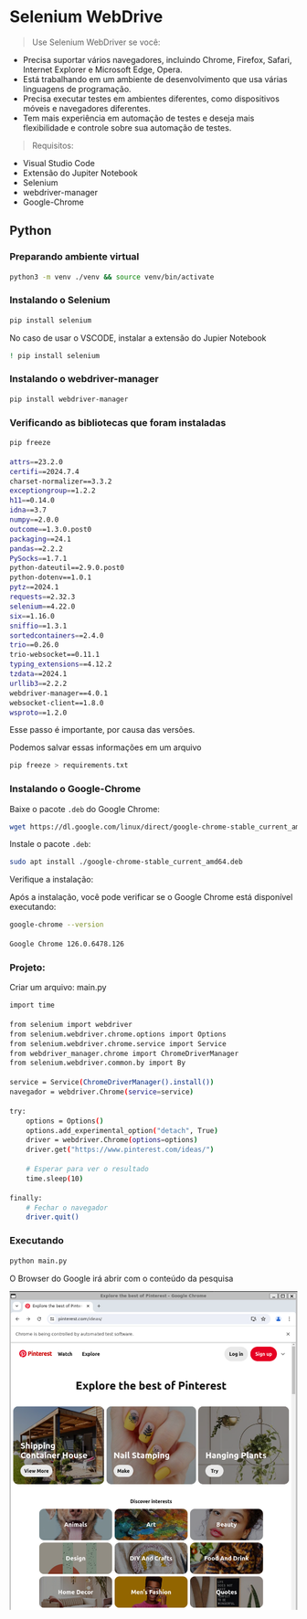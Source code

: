 # Selenium WebDrive

> Use Selenium WebDriver se você:

- Precisa suportar vários navegadores, incluindo Chrome, Firefox, Safari, Internet Explorer e Microsoft Edge, Opera.
- Está trabalhando em um ambiente de desenvolvimento que usa várias linguagens de programação.
- Precisa executar testes em ambientes diferentes, como dispositivos móveis e navegadores diferentes.
- Tem mais experiência em automação de testes e deseja mais flexibilidade e controle sobre sua automação de testes.

> Requisitos:

- Visual Studio Code
- Extensão do Jupiter Notebook
- Selenium
- webdriver-manager
- Google-Chrome

## Python

### Preparando ambiente virtual

```bash
python3 -m venv ./venv && source venv/bin/activate
```

### Instalando o Selenium

```bash
pip install selenium
```

No caso de usar o VSCODE, instalar a extensão do Jupier Notebook

```bash
! pip install selenium
```

### Instalando o webdriver-manager 

```bash
pip install webdriver-manager 
```

### Verificando as bibliotecas que foram instaladas

```bash
pip freeze

attrs==23.2.0
certifi==2024.7.4
charset-normalizer==3.3.2
exceptiongroup==1.2.2
h11==0.14.0
idna==3.7
numpy==2.0.0
outcome==1.3.0.post0
packaging==24.1
pandas==2.2.2
PySocks==1.7.1
python-dateutil==2.9.0.post0
python-dotenv==1.0.1
pytz==2024.1
requests==2.32.3
selenium==4.22.0
six==1.16.0
sniffio==1.3.1
sortedcontainers==2.4.0
trio==0.26.0
trio-websocket==0.11.1
typing_extensions==4.12.2
tzdata==2024.1
urllib3==2.2.2
webdriver-manager==4.0.1
websocket-client==1.8.0
wsproto==1.2.0
```

Esse passo é importante, por causa das versões.

Podemos salvar essas informações em um arquivo

```bash
pip freeze > requirements.txt
```

### Instalando o Google-Chrome

Baixe o pacote `.deb` do Google Chrome:

```bash
wget https://dl.google.com/linux/direct/google-chrome-stable_current_amd64.deb
```

Instale o pacote `.deb`:

```bash
sudo apt install ./google-chrome-stable_current_amd64.deb
```

Verifique a instalação:

Após a instalação, você pode verificar se o Google Chrome está disponível executando:

```bash
google-chrome --version

Google Chrome 126.0.6478.126
```

### Projeto: 

Criar um arquivo: main.py

```bash
import time

from selenium import webdriver
from selenium.webdriver.chrome.options import Options
from selenium.webdriver.chrome.service import Service
from webdriver_manager.chrome import ChromeDriverManager
from selenium.webdriver.common.by import By

service = Service(ChromeDriverManager().install())
navegador = webdriver.Chrome(service=service)

try:
    options = Options()
    options.add_experimental_option("detach", True)
    driver = webdriver.Chrome(options=options)
    driver.get("https://www.pinterest.com/ideas/")

    # Esperar para ver o resultado
    time.sleep(10)

finally:
    # Fechar o navegador
    driver.quit()
```

### Executando

```bash
python main.py
```

O Browser do Google irá abrir com o conteúdo da pesquisa

<div aling="center">

![Pinterest](./python/google/images/pinterest.png)

</div>
